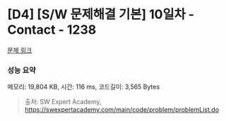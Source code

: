 # [D4] [S/W 문제해결 기본] 10일차 - Contact - 1238 

[문제 링크](https://swexpertacademy.com/main/code/problem/problemDetail.do?contestProbId=AV15B1cKAKwCFAYD) 

### 성능 요약

메모리: 19,804 KB, 시간: 116 ms, 코드길이: 3,565 Bytes



> 출처: SW Expert Academy, https://swexpertacademy.com/main/code/problem/problemList.do